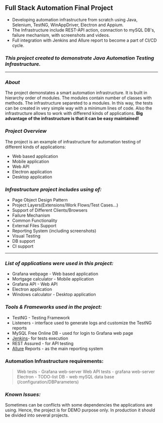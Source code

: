 ## **Full Stack Automation Final Project**
* Developing automation infrastructure from scratch using Java, Selenium, TestNG, WinAppDriver, Electron and Appium.
* The Infrastructure include REST-API action, connaction to mySQL DB's, failure mechanism, with screenshots and videos. 
* Full integration with Jenkins and Allure report to become a part of CI/CD cycle.

### **_This project created to demonstrate Java Automation Testing Infrastructure._**
***
### _About_
The project demonstates a smart automation infrastructure. It is built in hierarchy order of modules. The modules contain number of classes with methods.
The infrastructure separeted to a modules.
In this way, the tests can be created in very simple way with a minimum lines of code.
Also the infrastructure allows to work with differend kinds of applications.
**Big advantage of the infrastructure is that it can be easy maintained!**

### _Project Overview_

The project is an example of infrastructure for automation testing of different kinds of applications:
* Web based application
* Mobile application
* Web API
* Electron application
* Desktop application

### **_Infrastructure project includes using of:_**
* Page Object Design Pattern
* Project Layers(Extensions/Work Flows/Test Cases...)
* Support of Different Clients/Browsers
* Failure Mechanism
* Common Functionality
* External Files Support
* Reporting System (including screenshots)
* Visual Testing
* DB support
* CI support  

***

### _List of applications were used in this project:_
* Grafana webpage - Web based application
* Mortgage calculator - Mobile application
* Grafana API - Web API
* Electron application
* Windows calculator - Desktop application

### _Tools & Frameworks used in the project:_
* TestNG - Testing Framework
* Listeners - interface used to generate logs and customize the TestNG reports
* MySQL Free Online DB - used for login to Grafana web page
* [Jenkins](https://www.jenkins.io/)- for tests execution
* REST Assured - for API testing
* [Allure](http://allure.qatools.ru/) Reports - as the main reporting system

### Automation Infrastructure requirements:
>Web tests - Grafana web-server
>Web API tests - grafana web-server
>Electron - TODO-list
>DB - web mySQL data base (/configuration/DBParameters)


### _Known Issues:_
Sometimes can be conflicts with some dependencies the applications are using.
Hence, the project is for DEMO purpose only. In production it should be divided into several projects.
